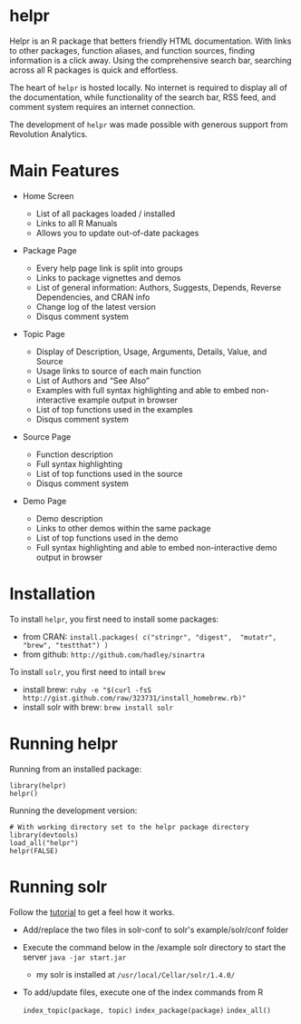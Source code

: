 # helpr

Helpr is an R package that betters friendly HTML documentation. With links to other packages, function aliases, and function sources, finding information is a click away. Using the comprehensive search bar, searching across all R packages is quick and effortless. 

The heart of `helpr` is hosted locally. No internet is required to display all of the documentation, while functionality of the search bar, RSS feed, and comment system requires an internet connection. 

The development of `helpr` was made possible with generous support from Revolution Analytics.

# Main Features

* Home Screen
  * List of all packages loaded / installed
  * Links to all R Manuals
  * Allows you to update out-of-date packages

* Package Page
  * Every help page link is split into groups
  * Links to package vignettes and demos
  * List of general information: Authors, Suggests, Depends, Reverse
    Dependencies, and CRAN info
  * Change log of the latest version
  * Disqus comment system

* Topic Page
  * Display of Description, Usage, Arguments, Details, Value, and Source
  * Usage links to source of each main function
  * List of Authors and “See Also”
  * Examples with full syntax highlighting and able to embed non-interactive
    example output in browser
  * List of top functions used in the examples
  * Disqus comment system

* Source Page
  * Function description
  * Full syntax highlighting
  * List of top functions used in the source
  * Disqus comment system

* Demo Page
  * Demo description
  * Links to other demos within the same package
  * List of top functions used in the demo
  * Full syntax highlighting and able to embed non-interactive demo 
    output in browser
  
# Installation

To install `helpr`, you first need to install some packages:
  * from CRAN: `install.packages( c("stringr", "digest",  "mutatr", "brew", "testthat") )`
  * from github: `http://github.com/hadley/sinartra`

To install `solr`, you first need to intall `brew`
  * install brew: `ruby -e "$(curl -fsS http://gist.github.com/raw/323731/install_homebrew.rb)"`
  * install solr with brew: `brew install solr`
  
# Running helpr

Running from an installed package:

    library(helpr)
    helpr()

Running the development version:

    # With working directory set to the helpr package directory
    library(devtools)
    load_all("helpr")
    helpr(FALSE)
    
# Running solr

Follow the [tutorial](http://lucene.apache.org/solr/tutorial.html) to get a feel how it works.

* Add/replace the two files in solr-conf to solr's example/solr/conf folder
* Execute the command below in the /example solr directory to start the server `java -jar start.jar`
  * my solr is installed at `/usr/local/Cellar/solr/1.4.0/`
* To add/update files, execute one of the index commands from R

    `index_topic(package, topic)`
    `index_package(package)`
    `index_all()`
